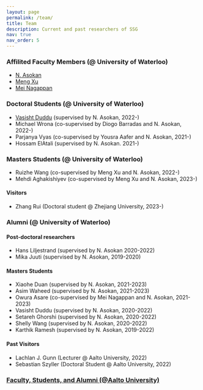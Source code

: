 ```yaml
---
layout: page
permalink: /team/
title: Team
description: Current and past researchers of SSG
nav: true
nav_order: 5
---
```


### Affilited Faculty Members (@ University of Waterloo)

- [N. Asokan](https://asokan.org/asokan/)
- [Meng Xu](https://cs.uwaterloo.ca/~m285xu/)
- [Mei Nagappan](https://cs.uwaterloo.ca/~m2nagapp/)

### Doctoral Students (@ University of Waterloo)

- [Vasisht Duddu](https://vasishtduddu.github.io/) (supervised by N. Asokan, 2022-)
- Michael Wrona (co-supervised by Diogo Barradas and N. Asokan, 2022-)
- Parjanya Vyas (co-supervised by Yousra Aafer and N. Asokan, 2021-)
- Hossam ElAtali (supervised by N. Asokan. 2021-)


### Masters Students (@ University of Waterloo)

- Ruizhe Wang (co-supervised by Meng Xu and N. Asokan, 2022-)
- Mehdi Aghakishiyev (co-supervised by Meng Xu and N. Asokan, 2023-)

#### Visitors

- Zhang Rui (Doctoral student @ Zhejiang University, 2023-)


### Alumni (@ University of Waterloo)

#### Post-doctoral researchers
- Hans Liljestrand (supervised by N. Asokan 2020-2022)
- Mika Juuti (supervised by N. Asokan, 2019-2020)

#### Masters Students

- Xiaohe Duan (supervised by N. Asokan, 2021-2023)
- Asim Waheed (supervised by N. Asokan, 2021-2023)
- Owura Asare (co-supervised by Mei Nagappan and N. Asokan, 2021-2023)
- Vasisht Duddu (supervised by N. Asokan, 2020-2022)
- Setareh Ghorshi (supervised by N. Asokan, 2020-2022)
- Shelly Wang (supervised by N. Asokan, 2020-2022)
- Karthik Ramesh (supervised by N. Asokan, 2019-2022)

#### Past Visitors

- Lachlan J. Gunn (Lecturer @ Aalto University, 2022)
- Sebastian Szyller (Doctoral Student @ Aalto University, 2022)

### [Faculty, Students, and Alumni (@Aalto University)](https://ssg.aalto.fi/people/)

